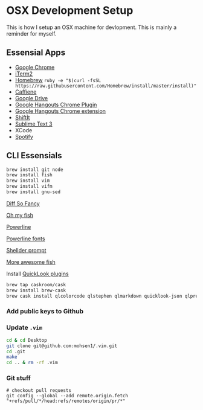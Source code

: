 # OSX Development Setup

This is how I setup an OSX machine for devlopment. This is mainly a reminder for myself.


## Essensial Apps
* [Google Chrome](https://www.google.com/intl/en_us/chrome/browser/)
* [iTerm2](www.iterm2.com/)
* [Homebrew](brew.sh) `ruby -e "$(curl -fsSL https://raw.githubusercontent.com/Homebrew/install/master/install)"`
* [Caffiene](http://lightheadsw.com/caffeine/)
* [Google Drive](https://tools.google.com/dlpage/drive/?hl=en)
* [Google Hangouts Chrome Plugin](https://www.google.com/tools/dlpage/hangoutplugin)
* [Google Hangouts Chrome extension](https://chrome.google.com/webstore/detail/hangouts/nckgahadagoaajjgafhacjanaoiihapd?utm_source=chrome-ntp-icon)
* [ShiftIt](https://code.google.com/p/shiftit/)
* [Sublime Text 3](http://www.sublimetext.com/3)
* XCode
* [Spotify](https://www.spotify.com/us/)


## CLI Essensials

```bash
brew install git node
brew install fish
brew install vim
brew install vifm
brew install gnu-sed
```

[Diff So Fancy](https://github.com/so-fancy/diff-so-fancy)

[Oh my fish](https://github.com/oh-my-fish/oh-my-fish)

[Powerline](https://github.com/oh-my-fish/theme-bobthefish)

[Powerline fonts](https://github.com/powerline/fonts)

[Shellder prompt](https://github.com/simnalamburt/shellder)

[More awesome fish](https://github.com/bucaran/awesome-fish)

Install [QuickLook plugins](https://github.com/sindresorhus/quick-look-plugins)

``` bash
brew tap caskroom/cask
brew install brew-cask
brew cask install qlcolorcode qlstephen qlmarkdown quicklook-json qlprettypatch quicklook-csv betterzipql webp-quicklook suspicious-package
```

### Add public keys to Github

### Update `.vim`

```bash
cd & cd Desktop
git clone git@github.com:mohsen1/.vim.git
cd .git
make
cd .. & rm -rf .vim
```

### Git stuff

```
# checkout pull requests
git config --global --add remote.origin.fetch "+refs/pull/*/head:refs/remotes/origin/pr/*"
```
